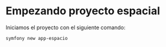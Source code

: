 # Empezando proyecto espacial

Iniciamos el proyecto con el siguiente comando:

```Shell
symfony new app-espacio
```
